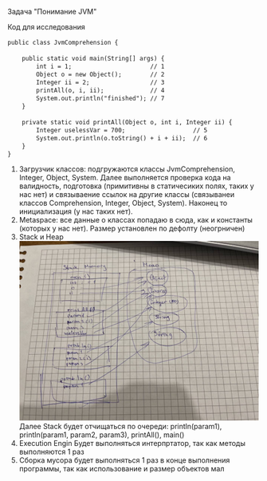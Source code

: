 Задача "Понимание JVM"

Код для исследования


```
public class JvmComprehension {

    public static void main(String[] args) {
        int i = 1;                      // 1
        Object o = new Object();        // 2
        Integer ii = 2;                 // 3
        printAll(o, i, ii);             // 4
        System.out.println("finished"); // 7
    }

    private static void printAll(Object o, int i, Integer ii) {
        Integer uselessVar = 700;                   // 5
        System.out.println(o.toString() + i + ii);  // 6
    }
}
```

1. Загрузчик классов: подгружаются классы JvmComprehension, Integer, Object,
System. Далее выполняется проверка кода на валидность, подготовка (примитивны 
в статичесиких полях, таких у нас нет) и связываение ссылок на другие классы
   (связыванеи классов Comprehension, Integer, Object, System). 
Наконец то инициализация (у нас таких нет). 
2. Metaspace: все данные о классах попадаю в сюда, как и константы (которых
у нас нет). Размер установлен по дефолту (неогрничен)
3. Stack и Heap
![img.png](img.png)
Далее Stack будет отчищаться по очереди: println(param1), println(param1,
param2, param3), printAll(), main()
4. Execution Engin 
Будет выполняться интерпртатор, так как методы выполняются 1 раз
5. Сборка мусора будет выполняться 1 раз в конце выполнения программы, так 
как использование и размер объектов мал


     